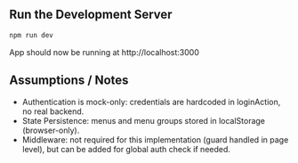 ## Run the Development Server

```bash
npm run dev
```
App should now be running at http://localhost:3000

## Assumptions / Notes

- Authentication is mock-only: credentials are hardcoded in loginAction, no real backend.
- State Persistence: menus and menu groups stored in localStorage (browser-only).
- Middleware: not required for this implementation (guard handled in page level), but can be added for global auth check if needed.
